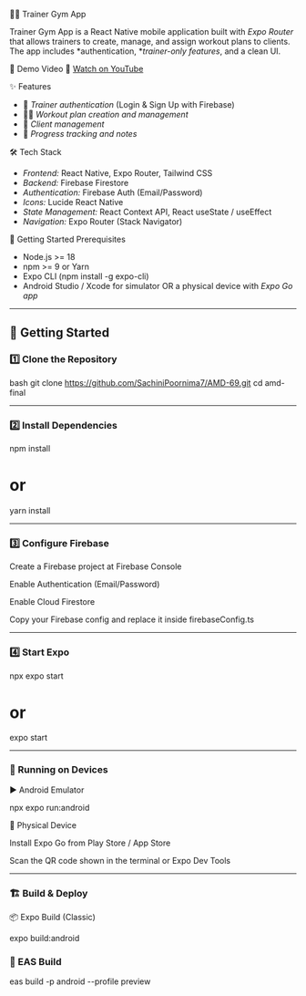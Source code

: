 🏋️‍♀️ Trainer Gym App

Trainer Gym App is a React Native mobile application built with *Expo Router* that allows trainers to create, manage, and assign workout plans to clients. The app includes *authentication, **trainer-only features*, and a clean UI.

🎥 Demo Video
📌 [Watch on YouTube](https://youtu.be/Gls0vZ-9V8I)

✨ Features
- 🔐 *Trainer authentication* (Login & Sign Up with Firebase)
- 🏋️‍♀️ *Workout plan creation and management*
- 👥 *Client management*
- 📝 *Progress tracking and notes*

🛠️ Tech Stack
- *Frontend:* React Native, Expo Router, Tailwind CSS
- *Backend:* Firebase Firestore
- *Authentication:* Firebase Auth (Email/Password)
- *Icons:* Lucide React Native
- *State Management:* React Context API, React useState / useEffect
- *Navigation:* Expo Router (Stack Navigator)

🚀 Getting Started
Prerequisites
- Node.js >= 18
- npm >= 9 or Yarn
- Expo CLI (npm install -g expo-cli)
- Android Studio / Xcode for simulator OR a physical device with *Expo Go app*



---

## 🚀 Getting Started  

### 1️⃣ Clone the Repository  
bash
git clone https://github.com/SachiniPoornima7/AMD-69.git
cd amd-final



---

### 2️⃣ Install Dependencies

npm install
# or
yarn install

---

### 3️⃣ Configure Firebase

Create a Firebase project at Firebase Console

Enable Authentication (Email/Password)

Enable Cloud Firestore

Copy your Firebase config and replace it inside firebaseConfig.ts


---

### 4️⃣ Start Expo

npx expo start
# or
expo start


---

### 📱 Running on Devices
▶️ Android Emulator

npx expo run:android

📲 Physical Device

Install Expo Go from Play Store / App Store

Scan the QR code shown in the terminal or Expo Dev Tools


---

### 🏗️ Build & Deploy
📦 Expo Build (Classic)

expo build:android

### 🚀 EAS Build

eas build -p android --profile preview

                          


